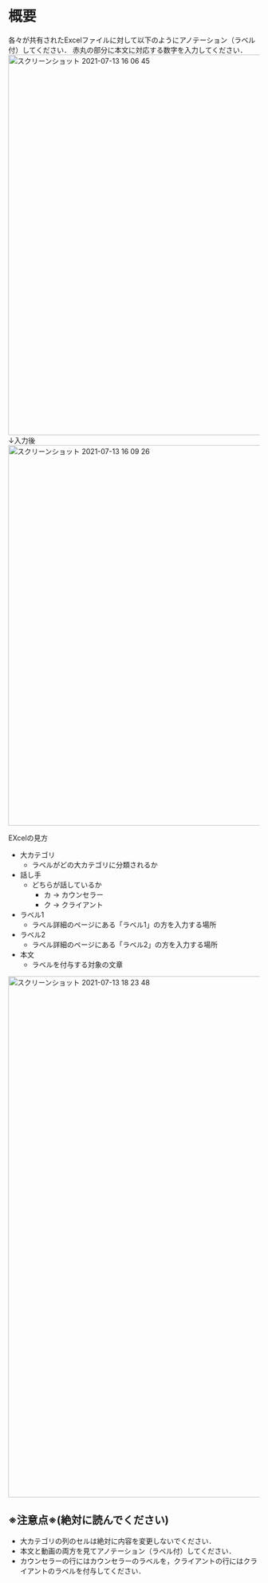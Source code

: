 # 概要  
各々が共有されたExcelファイルに対して以下のようにアノテーション（ラベル付）してください．
赤丸の部分に本文に対応する数字を入力してください．  
<img width="763" alt="スクリーンショット 2021-07-13 16 06 45" src="https://user-images.githubusercontent.com/71800351/125407060-79356580-e3f4-11eb-891a-78abd7bc355b.png">  
↓入力後  
<img width="763" alt="スクリーンショット 2021-07-13 16 09 26" src="https://user-images.githubusercontent.com/71800351/125407423-d16c6780-e3f4-11eb-93ce-27500caeb6a1.png">

EXcelの見方
+ 大カテゴリ
  + ラベルがどの大カテゴリに分類されるか
+ 話し手
  + どちらが話しているか
    + カ -> カウンセラー
    + ク -> クライアント
+ ラベル1
  + ラベル詳細のページにある「ラベル1」の方を入力する場所
+ ラベル2
  + ラベル詳細のページにある「ラベル2」の方を入力する場所
+ 本文
  + ラベルを付与する対象の文章

<img width="1045" alt="スクリーンショット 2021-07-13 18 23 48" src="https://user-images.githubusercontent.com/71800351/125427758-6aa3c08e-2cf4-48fd-a655-d3ab26067e22.png">

## ※注意点※(絶対に読んでください)
+ 大カテゴリの列のセルは絶対に内容を変更しないでください．
+ 本文と動画の両方を見てアノテーション（ラベル付）してください．
+ カウンセラーの行にはカウンセラーのラベルを，クライアントの行にはクライアントのラベルを付与してください．
